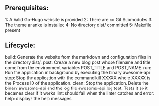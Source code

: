## Prerequisites:

1: A Valid Go-Hugo website is provided
2: There are no Git Submodules
3: The theme ananke is installed
4: No directory dist/ committed
5: Makefile present

## Lifecycle:

build: Generate the website from the markdown and configuration files in the directory dist/.
post: Create a new blog post whose filename and title come from the environment variables POST_TITLE and POST_NAME.
run: Run the application in background by executing the binary awesome-api
stop: Stop the application with the command kill XXXXX where XXXXX is the Process ID of the application.
clean: Stop the application. Delete the binary awesome-api and the log file awesome-api.log
test: Tests it so it becames clear if it works
lint: should fail when the linter catches and error:
help: displays the help messages
